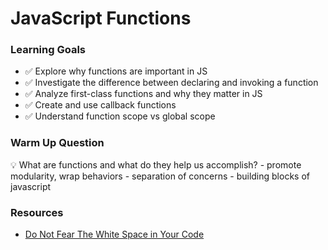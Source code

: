 # JavaScript Functions

### Learning Goals
- ✅ Explore why functions are important in JS
- ✅ Investigate the difference between declaring and invoking a function
- ✅ Analyze first-class functions and why they matter in JS
- ✅ Create and use callback functions
- ✅ Understand function scope vs global scope

### Warm Up Question

💡 What are functions and what do they help us accomplish?
    - promote modularity, wrap behaviors
    - separation of concerns
    - building blocks of javascript
    

### Resources

- [Do Not Fear The White Space in Your Code](https://dev.to/suckup_de/do-not-fear-the-white-space-in-your-code-39d0)
